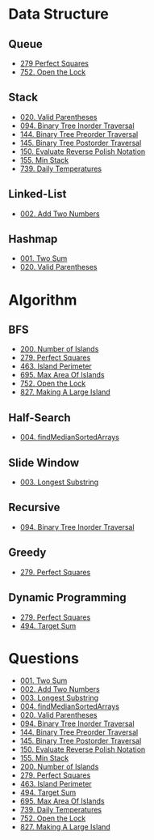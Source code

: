 # Data Structure

## Queue
- [279 Perfect Squares](https://github.com/Noba1anc3/Leetcode/blob/master/279%20Perfect%20Squares.md)
- [752. Open the Lock](https://github.com/Noba1anc3/Leetcode/blob/master/752%20Open%20the%20Lock.md)

## Stack
- [020. Valid Parentheses](https://github.com/Noba1anc3/Leetcode/blob/master/020%20Valid%20Parentheses.md)
- [094. Binary Tree Inorder Traversal]()
- [144. Binary Tree Preorder Traversal]()
- [145. Binary Tree Postorder Traversal]()
- [150. Evaluate Reverse Polish Notation](https://github.com/Noba1anc3/Leetcode/blob/master/150%20Evaluate%20Reverse%20Polish%20Notation.md)
- [155. Min Stack](https://github.com/Noba1anc3/Leetcode/blob/master/155%20Min%20Stack.md)
- [739. Daily Temperatures](https://github.com/Noba1anc3/Leetcode/blob/master/739%20Daily%20Temperatures.md)

## Linked-List
- [002. Add Two Numbers](https://github.com/Noba1anc3/Leetcode/blob/master/002%20Add%20Two%20Numbers.md)

## Hashmap
- [001. Two Sum](https://github.com/Noba1anc3/Leetcode/blob/master/001%20Two%20Sum.md)
- [020. Valid Parentheses](https://github.com/Noba1anc3/Leetcode/blob/master/020%20Valid%20Parentheses.md)

# Algorithm
## BFS
- [200. Number of Islands](https://github.com/Noba1anc3/Leetcode/blob/master/200%20Number%20of%20Islands.md)
- [279. Perfect Squares](https://github.com/Noba1anc3/Leetcode/blob/master/279%20Perfect%20Squares.md)
- [463. Island Perimeter](https://github.com/Noba1anc3/Leetcode/blob/master/463%20Island%20Perimeter.md)
- [695. Max Area Of Islands](https://github.com/Noba1anc3/Leetcode/blob/master/695%20Max%20Area%20Of%20Islands.md)
- [752. Open the Lock](https://github.com/Noba1anc3/Leetcode/blob/master/752%20Open%20the%20Lock.md)
- [827. Making A Large Island](https://github.com/Noba1anc3/Leetcode/blob/master/827%20Making%20A%20Large%20Island.md)

## Half-Search
- [004. findMedianSortedArrays](https://github.com/Noba1anc3/Leetcode/blob/master/004%20findMedianSortedArrays.md)

## Slide Window
- [003. Longest Substring](https://github.com/Noba1anc3/Leetcode/blob/master/003%20Longest%20Substring.md)

## Recursive
- [094. Binary Tree Inorder Traversal]()

## Greedy
- [279. Perfect Squares](https://github.com/Noba1anc3/Leetcode/blob/master/279%20Perfect%20Squares.md)

## Dynamic Programming
- [279. Perfect Squares](https://github.com/Noba1anc3/Leetcode/blob/master/279%20Perfect%20Squares.md)
- [494. Target Sum](https://github.com/Noba1anc3/Leetcode/blob/master/494%20Target%20Sum.md)

# Questions
- [001. Two Sum](https://github.com/Noba1anc3/Leetcode/blob/master/001%20Two%20Sum.md)
- [002. Add Two Numbers](https://github.com/Noba1anc3/Leetcode/blob/master/002%20Add%20Two%20Numbers.md)
- [003. Longest Substring](https://github.com/Noba1anc3/Leetcode/blob/master/003%20Longest%20Substring.md)
- [004. findMedianSortedArrays](https://github.com/Noba1anc3/Leetcode/blob/master/004%20findMedianSortedArrays.md)
- [020. Valid Parentheses](https://github.com/Noba1anc3/Leetcode/blob/master/020%20Valid%20Parentheses.md)
- [094. Binary Tree Inorder Traversal]()
- [144. Binary Tree Preorder Traversal]()
- [145. Binary Tree Postorder Traversal]()
- [150. Evaluate Reverse Polish Notation](https://github.com/Noba1anc3/Leetcode/blob/master/150%20Evaluate%20Reverse%20Polish%20Notation.md)
- [155. Min Stack](https://github.com/Noba1anc3/Leetcode/blob/master/155%20Min%20Stack.md)
- [200. Number of Islands](https://github.com/Noba1anc3/Leetcode/blob/master/200%20Number%20of%20Islands.md)
- [279. Perfect Squares](https://github.com/Noba1anc3/Leetcode/blob/master/279%20Perfect%20Squares.md)
- [463. Island Perimeter](https://github.com/Noba1anc3/Leetcode/blob/master/463%20Island%20Perimeter.md)
- [494. Target Sum](https://github.com/Noba1anc3/Leetcode/blob/master/494%20Target%20Sum.md)
- [695. Max Area Of Islands](https://github.com/Noba1anc3/Leetcode/blob/master/695%20Max%20Area%20Of%20Islands.md)
- [739. Daily Temperatures](https://github.com/Noba1anc3/Leetcode/blob/master/739%20Daily%20Temperatures.md)
- [752. Open the Lock](https://github.com/Noba1anc3/Leetcode/blob/master/752%20Open%20the%20Lock.md)
- [827. Making A Large Island](https://github.com/Noba1anc3/Leetcode/blob/master/827%20Making%20A%20Large%20Island.md)
